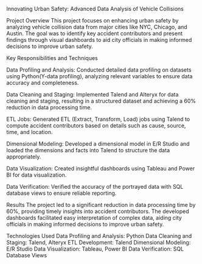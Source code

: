 Innovating Urban Safety: Advanced Data Analysis of Vehicle Collisions

Project Overview
This project focuses on enhancing urban safety by analyzing vehicle collision data from major cities like NYC, Chicago, and Austin. The goal was to identify key accident contributors and present findings through visual dashboards to aid city officials in making informed decisions to improve urban safety.

Key Responsibilities and Techniques

Data Profiling and Analysis:
Conducted detailed data profiling on datasets using Python(Y-data profiling), analyzing relevant variables to ensure data accuracy and completeness.

Data Cleaning and Staging:
Implemented Talend and Alteryx for data cleaning and staging, resulting in a structured dataset and achieving a 60% reduction in data processing time.

ETL Jobs:
Generated ETL (Extract, Transform, Load) jobs using Talend to compute accident contributors based on details such as cause, source, time, and location.

Dimensional Modeling:
Developed a dimensional model in E/R Studio and loaded the dimensions and facts into Talend to structure the data appropriately.

Data Visualization:
Created insightful dashboards using Tableau and Power BI for data visualization.

Data Verification:
Verified the accuracy of the portrayed data with SQL database views to ensure reliable reporting.

Results
The project led to a significant reduction in data processing time by 60%, providing timely insights into accident contributors. The developed dashboards facilitated easy interpretation of complex data, aiding city officials in making informed decisions to improve urban safety.

Technologies Used 
Data Profiling and Analysis: Python 
Data Cleaning and Staging: Talend, Alteryx 
ETL Development: Talend 
Dimensional Modeling: E/R Studio 
Data Visualization: Tableau, Power BI 
Data Verification: SQL Database Views

